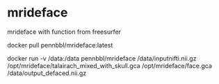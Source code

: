 # mrideface


mrideface with function from freesurfer

docker pull pennbbl/mrideface:latest

 docker run  -v /data:/data pennbbl/mrideface   /data/inputnifti.nii.gz    \
      /opt/mrideface/talairach_mixed_with_skull.gca /opt/mrideface/face.gca \
      /data/output_defaced.nii.gz 
